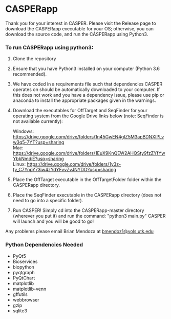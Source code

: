 # CASPERapp

Thank you for your interest in CASPER.  Please visit the Release page to download the CASPERapp executable for your OS; otherwise, you can download the source code, and run the CASPERapp using Python3.

### To run CASPERapp using python3:
1) Clone the repository
2) Ensure that you have Python3 installed on your computer (Python 3.6 recommended).
3) We have coded in a requirements file such that dependencies CASPER operates on should be automatically downloaded to your computer.
If this does not work and you have a dependency issue, please use pip or anaconda to install the appropriate packages given in
the warnings.
4) Download the executables for OffTarget and SeqFinder for your operating system from the Google Drive links below (note: SeqFinder is not available currently):
  
    Windows: https://drive.google.com/drive/folders/1n45GwEN4glZ5M3apBDNXlPLvw3q5-7YT?usp=sharing <br />
    Mac: https://drive.google.com/drive/folders/1EuX9KnQEW2AHQSty9fzZYfYwYbkNmdiE?usp=sharing <br />
    Linux: https://drive.google.com/drive/folders/1y3z-ty_C7YnpY73iw4zYdYFvvZvJNYDO?usp=sharing

5) Place the OffTarget executable in the OffTargetFolder folder within the CASPERapp directory.
6) Place the SeqFinder executable in the CASPERapp directory (does not need to go into a specific folder).
6) Run CASPER!  Simply cd into the CASPERapp-master directory (wherever you put it) and run the command: "python3 main.py"
CASPER will launch and you will be good to go!

Any problems please email Brian Mendoza at bmendoz1@vols.utk.edu

### Python Dependencies Needed
- PyQt5
- Bioservices
- biopython
- pyqtgraph
- PyQtChart
- matplotlib
- matplotlib-venn
- gffutils
- webbrowser
- gzip
- sqlite3
